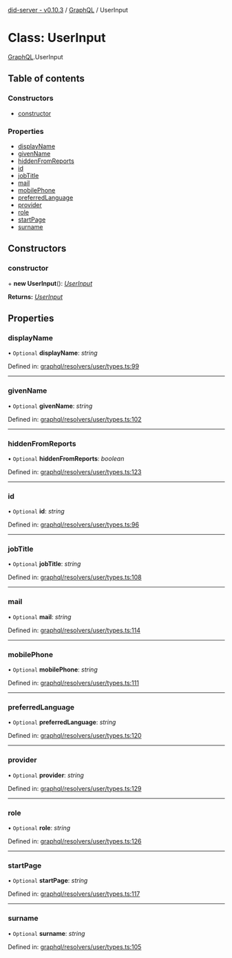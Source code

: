 [did-server - v0.10.3](../README.md) / [GraphQL](../modules/graphql.md) / UserInput

# Class: UserInput

[GraphQL](../modules/graphql.md).UserInput

## Table of contents

### Constructors

- [constructor](graphql.userinput.md#constructor)

### Properties

- [displayName](graphql.userinput.md#displayname)
- [givenName](graphql.userinput.md#givenname)
- [hiddenFromReports](graphql.userinput.md#hiddenfromreports)
- [id](graphql.userinput.md#id)
- [jobTitle](graphql.userinput.md#jobtitle)
- [mail](graphql.userinput.md#mail)
- [mobilePhone](graphql.userinput.md#mobilephone)
- [preferredLanguage](graphql.userinput.md#preferredlanguage)
- [provider](graphql.userinput.md#provider)
- [role](graphql.userinput.md#role)
- [startPage](graphql.userinput.md#startpage)
- [surname](graphql.userinput.md#surname)

## Constructors

### constructor

\+ **new UserInput**(): [*UserInput*](graphql.userinput.md)

**Returns:** [*UserInput*](graphql.userinput.md)

## Properties

### displayName

• `Optional` **displayName**: *string*

Defined in: [graphql/resolvers/user/types.ts:99](https://github.com/Puzzlepart/did/blob/dev/server/graphql/resolvers/user/types.ts#L99)

___

### givenName

• `Optional` **givenName**: *string*

Defined in: [graphql/resolvers/user/types.ts:102](https://github.com/Puzzlepart/did/blob/dev/server/graphql/resolvers/user/types.ts#L102)

___

### hiddenFromReports

• `Optional` **hiddenFromReports**: *boolean*

Defined in: [graphql/resolvers/user/types.ts:123](https://github.com/Puzzlepart/did/blob/dev/server/graphql/resolvers/user/types.ts#L123)

___

### id

• `Optional` **id**: *string*

Defined in: [graphql/resolvers/user/types.ts:96](https://github.com/Puzzlepart/did/blob/dev/server/graphql/resolvers/user/types.ts#L96)

___

### jobTitle

• `Optional` **jobTitle**: *string*

Defined in: [graphql/resolvers/user/types.ts:108](https://github.com/Puzzlepart/did/blob/dev/server/graphql/resolvers/user/types.ts#L108)

___

### mail

• `Optional` **mail**: *string*

Defined in: [graphql/resolvers/user/types.ts:114](https://github.com/Puzzlepart/did/blob/dev/server/graphql/resolvers/user/types.ts#L114)

___

### mobilePhone

• `Optional` **mobilePhone**: *string*

Defined in: [graphql/resolvers/user/types.ts:111](https://github.com/Puzzlepart/did/blob/dev/server/graphql/resolvers/user/types.ts#L111)

___

### preferredLanguage

• `Optional` **preferredLanguage**: *string*

Defined in: [graphql/resolvers/user/types.ts:120](https://github.com/Puzzlepart/did/blob/dev/server/graphql/resolvers/user/types.ts#L120)

___

### provider

• `Optional` **provider**: *string*

Defined in: [graphql/resolvers/user/types.ts:129](https://github.com/Puzzlepart/did/blob/dev/server/graphql/resolvers/user/types.ts#L129)

___

### role

• `Optional` **role**: *string*

Defined in: [graphql/resolvers/user/types.ts:126](https://github.com/Puzzlepart/did/blob/dev/server/graphql/resolvers/user/types.ts#L126)

___

### startPage

• `Optional` **startPage**: *string*

Defined in: [graphql/resolvers/user/types.ts:117](https://github.com/Puzzlepart/did/blob/dev/server/graphql/resolvers/user/types.ts#L117)

___

### surname

• `Optional` **surname**: *string*

Defined in: [graphql/resolvers/user/types.ts:105](https://github.com/Puzzlepart/did/blob/dev/server/graphql/resolvers/user/types.ts#L105)
